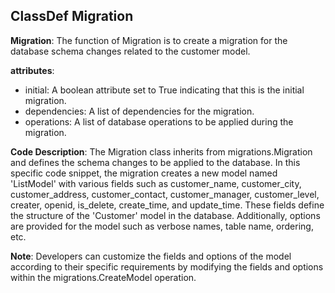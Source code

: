 ## ClassDef Migration
**Migration**: The function of Migration is to create a migration for the database schema changes related to the customer model.

**attributes**:
- initial: A boolean attribute set to True indicating that this is the initial migration.
- dependencies: A list of dependencies for the migration.
- operations: A list of database operations to be applied during the migration.

**Code Description**:
The Migration class inherits from migrations.Migration and defines the schema changes to be applied to the database. In this specific code snippet, the migration creates a new model named 'ListModel' with various fields such as customer_name, customer_city, customer_address, customer_contact, customer_manager, customer_level, creater, openid, is_delete, create_time, and update_time. These fields define the structure of the 'Customer' model in the database. Additionally, options are provided for the model such as verbose names, table name, ordering, etc.

**Note**:
Developers can customize the fields and options of the model according to their specific requirements by modifying the fields and options within the migrations.CreateModel operation.
